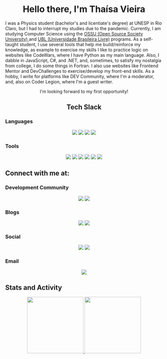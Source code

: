 <h1 align="center">Hello there, I'm Thaísa Vieira</h1>      
<p>I was a Physics student (bachelor's and licentiate's degree) at UNESP in Rio Claro, but I had to interrupt my studies due to the pandemic.  Currently, I am studying Computer Science using the <a href = "https://github.com/ossu/computer-science"> OSSU (Open Source Society University) </a> and <a href = "https://github.com/Universidade-Livre"> UBL (Universidade Brasileira Livre)</a> programs. As a self-taught student, I use several tools that help me build/reinforce my knowledge, as example to exercise my skills I like to practice logic on websites like CodeWars, where I have Python as my main language. Also, I dabble in JavaScript, C#, and .NET, and, sometimes, to satisfy my nostalgia from college, I do some things in Fortran. I also use websites like Frontend Mentor and DevChallenges to exercise/develop my front-end skills. As a hobby, I write for platforms like DEV Community, where I'm a moderator, and, also on Coder Legion, where I'm a guest writer.</p>

<p align="center">I'm looking forward to my first opportunity!</p>

<h2 align= "center">Tech Slack</h2>
<h3>Languages</h3>
    <p align="center">
        <a href=#><img src="https://img.shields.io/badge/python-3670A0?style=for-the-badge&logo=python&logoColor=ffdd54"></a>
        <a href=#><img src="https://img.shields.io/badge/javascript-%23323330.svg?style=for-the-badge&logo=javascript&logoColor=%23F7DF1E"></a>
        <a href=#><img src="https://img.shields.io/badge/c%23-%23239120.svg?style=for-the-badge&logo=csharp&logoColor=white"></a>
        <a href=#><img src="https://img.shields.io/badge/Fortran-%23734F96.svg?style=for-the-badge&logo=fortran&logoColor=white"></a>
</p>
    
<h3>Tools</h3>
    <p align="center">
        <a href=#><img src="https://img.shields.io/badge/Anaconda-%2344A833.svg?style=for-the-badge&logo=anaconda&logoColor=white"></a>
        <a href=#><img src="https://img.shields.io/badge/latex-%23008080.svg?style=for-the-badge&logo=latex&logoColor=white"></a>
        <a href=#><img src="https://img.shields.io/badge/Prezi-%23000000.svg?style=for-the-badge&logo=Prezi&logoColor=white"></a>
        <a href=#><img src="https://img.shields.io/badge/markdown-%23000000.svg?style=for-the-badge&logo=markdown&logoColor=white"></a>
        <a href=#><img src="https://img.shields.io/badge/html5-%23E34F26.svg?style=for-the-badge&logo=html5&logoColor=white"></a>
        <a href=#><img src="https://img.shields.io/badge/css3-%231572B6.svg?style=for-the-badge&logo=css3&logoColor=white"></a>
    </p>

<h2>Connect with me at:</h2>

<h3>Development Community</h3>
    <p align="center">
        <a href=https://www.codewars.com/users/eitathai><img src="https://img.shields.io/badge/Codewars-B1361E?style=for-the-badge&logo=codewars&logoColor=grey"></a>
        <a href=https://codepen.io/thaisavieira><img src="https://img.shields.io/badge/Codepen-000000?style=for-the-badge&logo=codepen&logoColor=white"></a>
    </p>
<h3>Blogs</h3>
    <p align="center">
        <a href=https://dev.to/thaisavieira><img src="https://img.shields.io/badge/dev.to-0A0A0A?style=for-the-badge&logo=dev.to&logoColor=white"></a>
        <a href=https://app.daily.dev/thaisavieira><img src="https://img.shields.io/badge/daily.dev-CE3DF3?style=for-the-badge&logo=daily.dev&logoColor=white"></a>
    </p>

<h3>Social</h3>
    <p align="center">
        <a href=https://www.linkedin.com/in/thaisa-vieira/><img src="https://img.shields.io/badge/linkedin-%230077B5.svg?style=for-the-badge&logo=linkedin&logoColor=white"></a>
        <a href=https://techhub.social/@thaisa_vieira><img src="https://img.shields.io/badge/-MASTODON-%232B90D9?style=for-the-badge&logo=mastodon&logoColor=white"></a>
    </p>

 <h3>Email</h3>
     <p align="center">
        <a href="mailto:thaisa-vieira@outlook.com.br"><img src="https://img.shields.io/badge/Microsoft_Outlook-0078D4?style=for-the-badge&logo=microsoft-outlook&logoColor=white"></a>
    </p>

    
<h2>Stats and Activity</h2>
<div>
    <p align="center">
      <a href="https://github.com/thaisavieira">
       <img height="180em" src="https://github-readme-stats.vercel.app/api?username=thaisavieira&show_icons=true&theme=catppuccin_mocha&include_all_commits=true&count_private=true"/>
       <img height="180em" src="https://github-readme-stats.vercel.app/api/top-langs/?username=thaisavieira&layout=compact&langs_count=6&theme=catppuccin_mocha"/>
</div>
</p>
